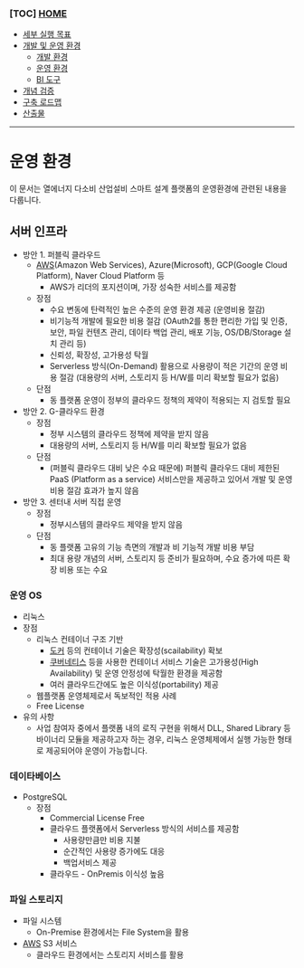 ### [TOC] [HOME](/docs)

- [세부 실행 목표](/docs/concept.md)
- [개발 및 운영 환경](/docs/devops)
  - [개발 환경](./development.md)
  - [운영 환경](./operation.md)
  - [BI 도구](./bi-tool.md)
- [개념 검증](/docs/poc)
- [구축 로드맵](/docs/roadmap)
- [산출물](/docs/artifacts)

---

# 운영 환경

이 문서는 열에너지 다소비 산업설비 스마트 설계 플랫폼의 운영환경에 관련된 내용을 다룹니다.

## 서버 인프라

- 방안 1. 퍼블릭 클라우드
  - [AWS](https://aws.amazon.com/ko/)(Amazon Web Services), Azure(Microsoft), GCP(Google Cloud Platform), Naver Cloud Platform 등
    - AWS가 리더의 포지션이며, 가장 성숙한 서비스를 제공함
  - 장점
    - 수요 변동에 탄력적인 높은 수준의 운영 환경 제공 (운영비용 절감)
    - 비기능적 개발에 필요한 비용 절감 (OAuth2를 통한 편리한 가입 및 인증, 보안, 파일 컨텐츠 관리, 데이타 백업 관리, 배포 기능, OS/DB/Storage 설치 관리 등)
    - 신뢰성, 확장성, 고가용성 탁월
    - Serverless 방식(On-Demand) 활용으로 사용량이 적은 기간의 운영 비용 절감 (대용량의 서버, 스토리지 등 H/W를 미리 확보할 필요가 없음)
  - 단점
    - 동 플랫폼 운영이 정부의 클라우드 정책의 제약이 적용되는 지 검토할 필요
- 방안 2. G-클라우드 환경
  - 장점
    - 정부 시스템의 클라우드 정책에 제약을 받지 않음
    - 대용량의 서버, 스토리지 등 H/W를 미리 확보할 필요가 없음
  - 단점
    - (퍼블릭 클라우드 대비 낮은 수요 때문에) 퍼블릭 클라우드 대비 제한된 PaaS (Platform as a service) 서비스만을 제공하고 있어서 개발 및 운영 비용 절감 효과가 높지 않음
- 방안 3. 센터내 서버 직접 운영
  - 장점
    - 정부시스템의 클라우드 제약을 받지 않음
  - 단점
    - 동 플랫폼 고유의 기능 측면의 개발과 비 기능적 개발 비용 부담
    - 최대 용량 개념의 서버, 스토리지 등 준비가 필요하며, 수요 증가에 따른 확장 비용 또는 수요

### 운영 OS

- 리눅스
- 장점
  - 리눅스 컨테이너 구조 기반
    - [도커](https://www.docker.com/) 등의 컨테이너 기술은 확장성(scailability) 확보
    - [쿠버네티스](https://kubernetes.io/) 등을 사용한 컨테이너 서비스 기술은 고가용성(High Availability) 및 운영 안정성에 탁월한 환경을 제공함
    - 여러 클라우드간에도 높은 이식성(portability) 제공
  - 웹플랫폼 운영체제로서 독보적인 적용 사례
  - Free License
- 유의 사항
  - 사업 참여자 중에서 플랫폼 내의 로직 구현을 위해서 DLL, Shared Library 등 바이너리 모듈을 제공하고자 하는 경우, 리눅스 운영체제에서 실행 가능한 형태로 제공되어야 운영이 가능합니다.

### 데이타베이스

- PostgreSQL
  - 장점
    - Commercial License Free
    - 클라우드 플랫폼에서 Serverless 방식의 서비스를 제공함
      - 사용량만큼만 비용 지불
      - 순간적인 사용량 증가에도 대응
      - 백업서비스 제공
    - 클라우드 - OnPremis 이식성 높음

### 파일 스토리지

- 파일 시스템
  - On-Premise 환경에서는 File System을 활용
- [AWS](https://aws.amazon.com/ko/) S3 서비스
  - 클라우드 환경에서는 스토리지 서비스를 활용
